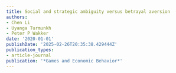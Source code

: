 ```yaml
---
title: Social and strategic ambiguity versus betrayal aversion
authors:
- Chen Li
- Uyanga Turmunkh
- Peter P Wakker
date: '2020-01-01'
publishDate: '2025-02-26T20:35:38.429444Z'
publication_types:
- article-journal
publication: '*Games and Economic Behavior*'
---
```

